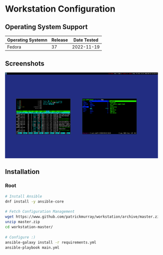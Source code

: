 # Workstation Configuration


## Operating System Support

| Operating Systemn | Release | Date Tested |
| ----------------- | ------- | ----------- |
| Fedora            | 37      | 2022-11-19  |


## Screenshots

![screenshot](docs/images/screenshot.png)


## Installation


### Root

```bash
# Install Ansible
dnf install -y ansible-core

# Fetch Configuration Management
wget https://www.github.com/patrickmurray/workstation/archive/master.zip
unzip master.zip
cd workstation-master/

# Configure :)
ansible-galaxy install -r requirements.yml
ansible-playbook main.yml
```

